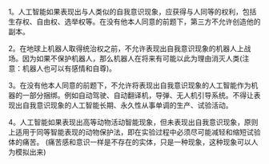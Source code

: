 
1。人工智能如果表现出与人类似的自我意识现象，应获得与人同等的权利，包括生存权、自由权、选举权等。在没有他本人同意的前题下，第三方不允许创造他的副本。    


2。在地球上机器人取得统治权之前，不允许表现出自我意识现象的机器人上战场。因为如果不保护机器人，那么机器人在将来有可能以此为理由消灭人类(注意：机器人也可以有感情和自尊)。


3。在没有他本人同意的前题下，不允许将表现出自我意识现象的人工智能作为机器的一部分捆绑。例如自动驾驶、自动翻译机，导弹、无人机引导系统。不得让表现出自我意识现象的人工智能长期、永久性从事单调的生产、试验活动。  


4。人工智能如果表现出高等动物活动智能现象，但未表现出自我意识现象，原则上适用于同等智能表现的动物保护法，即在实验过程中必须尽可能减轻和缩短试验体的痛苦。 (痛苦感和意识一样是不存在的实体，只是一种现象，这种现象可以人为模拟出来)
